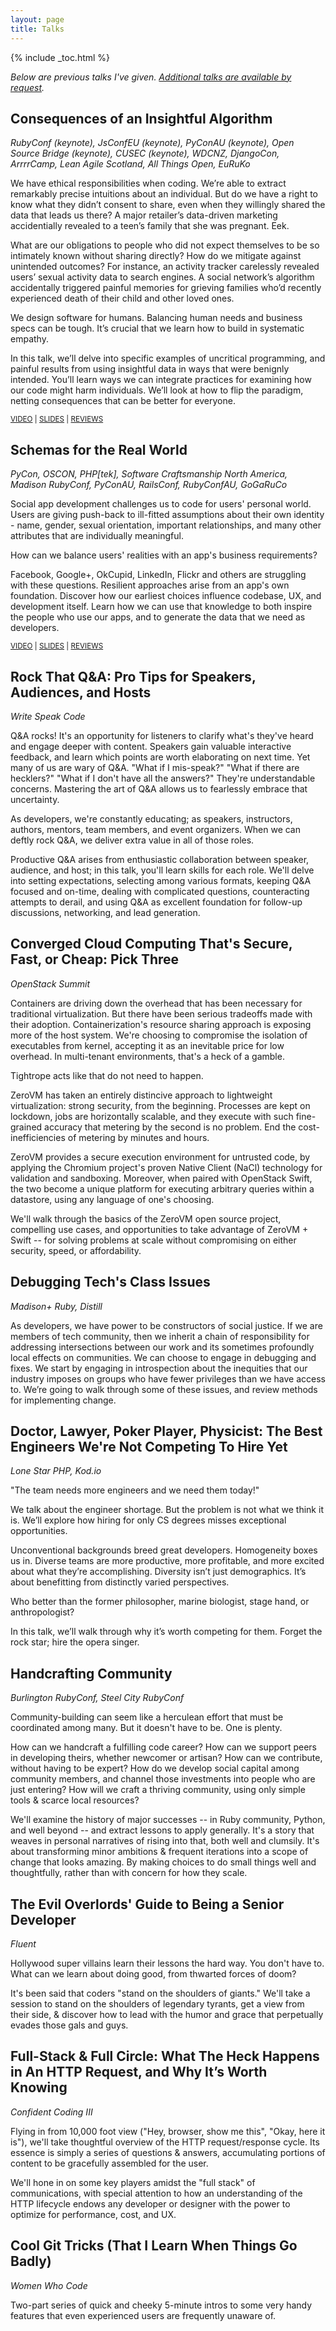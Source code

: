 ```yaml
---
layout: page
title: Talks
---
```


{% include _toc.html %}

*Below are previous talks I've given. [Additional talks are available by request](/speaking/abstracts/).*

## Consequences of an Insightful Algorithm

<!--
<aside class="pullquotes" style="color:red">

<p><q><a href="https://twitter.com/halfbyte/status/648176174443724800">A well delivered lesson hitting close to home</a><q></p>

<p><a href="https://twitter.com/MathildeMouw/status/665931361451008000">Insightful, motivating &amp; haunting</a></q></p>

<p><q><a href="https://twitter.com/scott_triglia/status/627626016802865152">Required for anyone doing deep learning/machine learning</a></q></p>

<p><a href="https://lixue95.wordpress.com/2016/01/17/social-responsibility-in-software-engineering/">Profoundly changed my thinking</a></q></p>

<p><q><a href="https://twitter.com/rosieodsey/status/627627831040720896">Makes you want to throw up, cry, punch a wall...and change the world</a></q></p>

</aside>
-->

*RubyConf (keynote), JsConfEU (keynote), PyConAU (keynote), Open Source Bridge (keynote), CUSEC (keynote), WDCNZ, DjangoCon, ArrrrCamp, Lean Agile Scotland, All Things Open, EuRuKo*

We have ethical responsibilities when coding. We’re able to extract remarkably precise intuitions about an individual. But do we have a right to know what they didn’t consent to share, even when they willingly shared the data that leads us there? A major retailer’s data-driven marketing accidentially revealed to a teen’s family that she was pregnant. Eek.

What are our obligations to people who did not expect themselves to be so intimately known without sharing directly? How do we mitigate against unintended outcomes? For instance, an activity tracker carelessly revealed users’ sexual activity data to search engines. A social network’s algorithm accidentally triggered painful memories for grieving families who’d recently experienced death of their child and other loved ones.

We design software for humans. Balancing human needs and business specs can be tough. It’s crucial that we learn how to build in systematic empathy.

In this talk, we’ll delve into specific examples of uncritical programming, and painful results from using insightful data in ways that were benignly intended. You’ll learn ways we can integrate practices for examining how our code might harm individuals. We’ll look at how to flip the paradigm, netting consequences that can be better for everyone.

<small>
<a href="https://www.youtube.com/watch?v=Vpr-xDmA2G4">VIDEO</a> | 
<a href="http://www.slideshare.net/cczona/consequences-of-an-insightful-algorithm">SLIDES</a> | 
<a href="https://storify.com/cczona/consequences-of-an-insightful-algorithm">REVIEWS</a>
</small>

## Schemas for the Real World

*PyCon, OSCON, PHP[tek], Software Craftsmanship North America, Madison RubyConf, PyConAU, RailsConf, RubyConfAU, GoGaRuCo*

Social app development challenges us to code for users' personal world. Users are giving push-back to ill-fitted assumptions about their own identity - name, gender, sexual orientation, important relationships, and many other attributes that are individually meaningful.

How can we balance users' realities with an app's business requirements?

Facebook, Google+, OkCupid, LinkedIn, Flickr and others are struggling with these questions. Resilient approaches arise from an app's own foundation. Discover how our earliest choices influence codebase, UX, and development itself. Learn how we can use that knowledge to both inspire the people who use our apps, and to generate the data that we need as developers.
	
<small>
<a href="https://www.youtube.com/watch?v=PYYfVqtcWQY">VIDEO</a> | 
<a href="http://www.slideshare.net/cczona/schemas-for-the-real-world-py-con-2015">SLIDES</a> | 
<a href="http://storify.com/cczona/schemas-for-the-real-world/">REVIEWS</a>
</small>

## Rock That Q&A: Pro Tips for Speakers, Audiences, and Hosts

*Write Speak Code*

Q&A rocks! It's an opportunity for listeners to clarify what's they've heard and engage deeper with content. Speakers gain valuable interactive feedback, and learn which points are worth elaborating on next time. Yet many of us are wary of Q&A. "What if I mis-speak?" "What if there are hecklers?" "What if I don't have all the answers?" They're understandable concerns. Mastering the art of Q&A allows us to fearlessly embrace that uncertainty.

As developers, we're constantly educating; as speakers, instructors, authors, mentors, team members, and event organizers. When we can deftly rock Q&A, we deliver extra value in all of those roles.

Productive Q&A arises from enthusiastic collaboration between speaker, audience, and host; in this talk, you'll learn skills for each role. We'll delve into setting expectations, selecting among various formats, keeping Q&A focused and on-time, dealing with complicated questions, counteracting attempts to derail, and using Q&A as excellent foundation for follow-up discussions, networking, and lead generation.


## Converged Cloud Computing That's Secure, Fast, or Cheap: Pick Three

*OpenStack Summit*

Containers are driving down the overhead that has been necessary for traditional virtualization. But there have been serious tradeoffs made with their adoption. Containerization's resource sharing approach is exposing more of the host system. We're choosing to compromise the isolation of executables from kernel, accepting it as an inevitable price for low overhead. In multi-tenant environments, that's a heck of a gamble.
	
Tightrope acts like that do not need to happen.
	
ZeroVM has taken an entirely distincive approach to lightweight virtualization: strong security, from the beginning. Processes are kept on lockdown, jobs are horizontally scalable, and they execute with such fine-grained accuracy that metering by the second is no problem. End the cost-inefficiencies of metering by minutes and hours.
	
ZeroVM provides a secure execution environment for untrusted code, by applying the Chromium project's proven Native Client (NaCl) technology for validation and sandboxing. Moreover, when paired with OpenStack Swift, the two become a unique platform for executing arbitrary queries within a datastore, using any language of one's choosing.
	
We'll walk through the basics of the ZeroVM open source project, compelling use cases, and opportunities to take advantage of ZeroVM + Swift -- for solving problems at scale without compromising on either security, speed, or affordability.


## Debugging Tech's Class Issues

*Madison+ Ruby, Distill*

As developers, we have power to be constructors of social justice. If we are members of tech community, then we inherit a chain of responsibility for addressing intersections between our work and its sometimes profoundly local effects on communities. We can choose to engage in debugging and fixes. We start by engaging in introspection about the inequities that our industry imposes on groups who have fewer privileges than we have access to. We’re going to walk through some of these issues, and review methods for implementing change.


## Doctor, Lawyer, Poker Player, Physicist: The Best Engineers We're Not Competing To Hire Yet

*Lone Star PHP, Kod.io*

"The team needs more engineers and we need them today!"

We talk about the engineer shortage. But the problem is not what we think it is. We’ll explore how hiring for only CS degrees misses exceptional opportunities.
	
Unconventional backgrounds breed great developers. Homogeneity boxes us in. Diverse teams are more productive, more profitable, and more excited about what they’re accomplishing. Diversity isn’t just demographics. It’s about benefitting from distinctly varied perspectives.
	
Who better than the former philosopher, marine biologist, stage hand, or anthropologist?
	
In this talk, we’ll walk through why it’s worth competing for them. Forget the rock star; hire the opera singer.



## Handcrafting Community

*Burlington RubyConf, Steel City RubyConf*

Community-building can seem like a herculean effort that must be coordinated among many.  But it doesn't have to be.  One is plenty.
	
How can we handcraft a fulfilling code career?  How can we support peers in developing theirs, whether newcomer or artisan?  How can we contribute, without having to be expert?  How do we develop social capital among community members, and channel those investments into people who are just entering? How will we craft a thriving community, using only simple tools & scarce local resources?
	
We'll examine the history of major successes -- in Ruby community, Python, and well beyond -- and extract lessons to apply generally. It's a story that weaves in personal narratives of rising into that, both well and clumsily.  It's about transforming minor ambitions & frequent iterations into a scope of change that looks amazing. By making choices to do small things well and thoughtfully, rather than with concern for how they scale.


## The Evil Overlords' Guide to Being a Senior Developer

*Fluent*

Hollywood super villains learn their lessons the hard way. You don't have to. What can we learn about doing good, from thwarted forces of doom?
	
It's been said that coders "stand on the shoulders of giants." We'll take a session to stand on the shoulders of legendary tyrants, get a view from their side, & discover how to lead with the humor and grace that perpetually evades those gals and guys.


## Full-Stack & Full Circle: What The Heck Happens in An HTTP Request, and Why It’s Worth Knowing

*Confident Coding III*
	
Flying in from 10,000 foot view ("Hey, browser, show me this", "Okay, here it is"), we'll take thoughtful overview of the HTTP request/response cycle.  Its essence is simply a series of questions &amp; answers, accumulating portions of content to be gracefully assembled for the user.

We'll hone in on some key players amidst the "full stack" of communications, with special attention to how an understanding of the HTTP lifecycle endows any developer or designer with the power to optimize for performance, cost, and UX.
	
	
## Cool Git Tricks (That I Learn When Things Go Badly)

*Women Who Code*	

Two-part series of quick and cheeky 5-minute intros to some very handy features that even experienced users are frequently unaware of.
